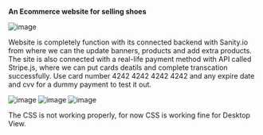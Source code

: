 **An Ecommerce website for selling shoes**

![image](https://user-images.githubusercontent.com/67819043/170855665-2aecf305-4d0b-442c-a3c5-9f3858b8061d.png)

Website is completely function with its connected backend with Sanity.io from where we can the update banners, products and add extra products. 
The site is also connected with a real-life payment method with API called Stripe.js, where we can put cards deatils and complete transcation successfully. Use card number 4242 4242 4242 4242 and any expire date and cvv for a dummy payment to test it out.

![image](https://user-images.githubusercontent.com/67819043/170855914-b7677772-02b2-4787-8cc5-e2c056c55482.png)
![image](https://user-images.githubusercontent.com/67819043/170855926-b6121797-4edd-40e6-9583-88f3590faa59.png)
![image](https://user-images.githubusercontent.com/67819043/170855945-35a97606-24d4-4cc3-9ce4-a8727601e558.png)

The CSS is not working properly, for now CSS is working fine for Desktop View.
